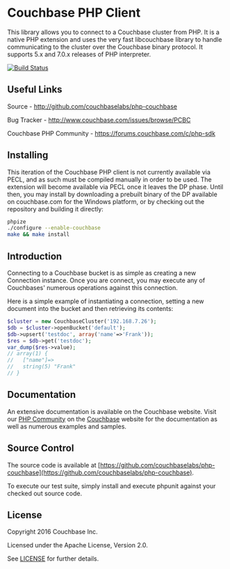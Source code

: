 # Couchbase PHP Client

This library allows you to connect to a Couchbase cluster from PHP.
It is a native PHP extension and uses the very fast libcouchbase library to
handle communicating to the cluster over the Couchbase binary protocol.
It supports 5.x and 7.0.x releases of PHP interpreter.

[![Build Status](http://cbsdkbuilds.br19.com/buildStatus/icon?job=cb-php)](http://cbsdkbuilds.br19.com/job/cb-php/)


## Useful Links

Source - http://github.com/couchbaselabs/php-couchbase

Bug Tracker - http://www.couchbase.com/issues/browse/PCBC

Couchbase PHP Community - https://forums.couchbase.com/c/php-sdk


## Installing

This iteration of the Couchbase PHP client is not currently available via
PECL, and as such must be compiled manually in order to be used.  The extension
will become available via PECL once it leaves the DP phase.  Until then, you may
install by downloading a prebuilt binary of the DP available on couchbase.com
for the Windows platform, or by checking out the repository and building
it directly:

```bash
phpize
./configure --enable-couchbase
make && make install
```


## Introduction

Connecting to a Couchbase bucket is as simple as creating a new Connection
instance.  Once you are connect, you may execute any of Couchbases' numerous
operations against this connection.

Here is a simple example of instantiating a connection, setting a new document
into the bucket and then retrieving its contents:

```php
$cluster = new CouchbaseCluster('192.168.7.26');
$db = $cluster->openBucket('default');
$db->upsert('testdoc', array('name'=>'Frank'));
$res = $db->get('testdoc');
var_dump($res->value);
// array(1) {
//   ["name"]=>
//   string(5) "Frank"
// }
```

## Documentation

An extensive documentation is available on the Couchbase website.  Visit our
[PHP Community](https://forums.couchbase.com/c/php-sdk) on
the [Couchbase](http://developer.couchbase.com/documentation/server/current/sdk/php/start-using-sdk.html) website for the documentation as well as
numerous examples and samples.


## Source Control

The source code is available at
[https://github.com/couchbaselabs/php-couchbase](https://github.com/couchbaselabs/php-couchbase).

To execute our test suite, simply install and execute phpunit against your
checked out source code.


## License
Copyright 2016 Couchbase Inc.

Licensed under the Apache License, Version 2.0.

See
[LICENSE](https://github.com/couchbaselabs/php-couchbase/blob/master/LICENSE)
for further details.
